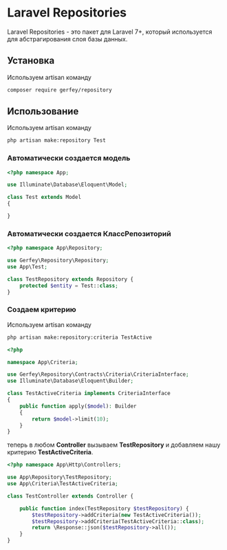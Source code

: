 # Laravel Repositories

Laravel Repositories - это пакет для Laravel 7+, который используется для абстрагирования слоя базы данных.

## Установка
Используем artisan команду

 ```bash
 composer require gerfey/repository
 ```

## Использование
Используем artisan команду
 ```bash
 php artisan make:repository Test
 ```

### Автоматически создается модель

```php
<?php namespace App;

use Illuminate\Database\Eloquent\Model;

class Test extends Model
{

}
```

### Автоматически создается КлассРепозиторий

```php
<?php namespace App\Repository;

use Gerfey\Repository\Repository;
use App\Test;

class TestRepository extends Repository {
    protected $entity = Test::class;
}
```

### Создаем критерию
Используем artisan команду
 ```bash
 php artisan make:repository:criteria TestActive
 ```

```php
<?php

namespace App\Criteria;

use Gerfey\Repository\Contracts\Criteria\CriteriaInterface;
use Illuminate\Database\Eloquent\Builder;

class TestActiveCriteria implements CriteriaInterface
{
    public function apply($model): Builder
    {
        return $model->limit(10);
    }
}
```

теперь в любом **Controller** вызываем **TestRepository** и добавляем нашу критерию **TestActiveCriteria**.

```php
<?php namespace App\Http\Controllers;

use App\Repository\TestRepository;
use App\Criteria\TestActiveCriteria;

class TestController extends Controller {

    public function index(TestRepository $testRepository) {    
        $testRepository->addCriteria(new TestActiveCriteria());        
        $testRepository->addCriteria(TestActiveCriteria::class);        
        return \Response::json($testRepository->all());
    }
}
```
